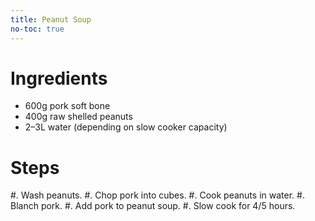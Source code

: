 ```yaml
---
title: Peanut Soup
no-toc: true
---
```


# Ingredients

* 600g pork soft bone
* 400g raw shelled peanuts
* 2–3L water (depending on slow cooker capacity)

# Steps

#. Wash peanuts.
#. Chop pork into cubes.
#. Cook peanuts in water.
#. Blanch pork.
#. Add pork to peanut soup.
#. Slow cook for 4/5 hours.

